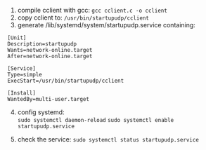 1. compile cclient with gcc: `gcc cclient.c -o cclient`  
2. copy cclient to: `/usr/bin/startupudp/cclient` 
3. generate /lib/systemd/system/startupudp.service containing:  
```
[Unit]
Description=startupudp
Wants=network-online.target
After=network-online.target

[Service]
Type=simple
ExecStart=/usr/bin/startupudp/cclient

[Install]
WantedBy=multi-user.target
```  

4. config systemd:  
`sudo systemctl daemon-reload` 
`sudo systemctl enable startupudp.service` 

5. check the service:
`sudo systemctl status startupudp.service` 